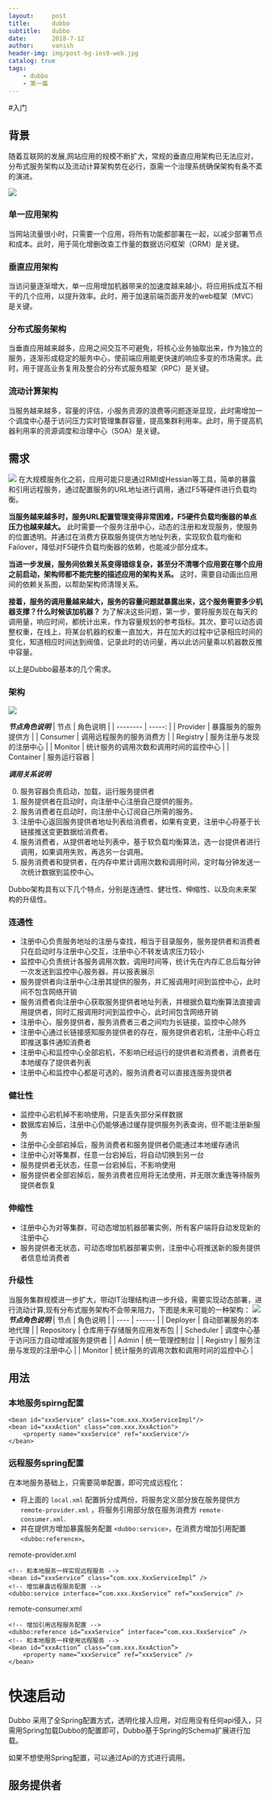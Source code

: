 ```yaml
---
layout:     post
title:      dubbo
subtitle:   dubbo
date:       2018-7-12
author:     vanish
header-img: img/post-bg-ios9-web.jpg
catalog: true
tags:
    - dubbo
    - 第一篇
---
```

#入门
## 背景
随着互联网的发展,网站应用的规模不断扩大，常规的垂直应用架构已无法应对，分布式服务架构以及流动计算架构势在必行，亟需一个治理系统确保架构有条不紊的演进。

![](/img/dubbo-architecture-roadmap.jpg)

### 单一应用架构
当网站流量很小时，只需要一个应用，将所有功能都部署在一起，以减少部署节点和成本。此时，用于简化增删改查工作量的数据访问框架（ORM）是关键。

### 垂直应用架构
当访问量逐渐增大，单一应用增加机器带来的加速度越来越小，将应用拆成互不相干的几个应用，以提升效率。此时，用于加速前端页面开发的web框架（MVC）是关键。

### 分布式服务架构
当垂直应用越来越多，应用之间交互不可避免，将核心业务抽取出来，作为独立的服务，逐渐形成稳定的服务中心，使前端应用能更快速的响应多变的市场需求。此时，用于提高业务复用及整合的分布式服务框架（RPC）是关键。

### 流动计算架构
当服务越来越多，容量的评估，小服务资源的浪费等问题逐渐显现，此时需增加一个调度中心基于访问压力实时管理集群容量，提高集群利用率。此时，用于提高机器利用率的资源调度和治理中心（SOA）是关键。

## 需求
![](/img/dubbo-service-governance.jpg)
在大规模服务化之前，应用可能只是通过RMI或Hessian等工具，简单的暴露和引用远程服务，通过配置服务的URL地址进行调用，通过F5等硬件进行负载均衡。

**当服务越来越多时，服务URL配置管理变得非常困难，F5硬件负载均衡器的单点压力也越来越大。** 此时需要一个服务注册中心，动态的注册和发现服务，使服务的位置透明。并通过在消费方获取服务提供方地址列表，实现软负载均衡和Failover，降低对F5硬件负载均衡器的依赖，也能减少部分成本。

**当进一步发展，服务间依赖关系变得错综复杂，甚至分不清哪个应用要在哪个应用之前启动，架构师都不能完整的描述应用的架构关系。** 这时，需要自动画出应用间的依赖关系图，以帮助架构师清理关系。

**接着，服务的调用量越来越大，服务的容量问题就暴露出来，这个服务需要多少机器支撑？什么时候该加机器？** 为了解决这些问题，第一步，要将服务现在每天的调用量，响应时间，都统计出来，作为容量规划的参考指标。其次，要可以动态调整权重，在线上，将某台机器的权重一直加大，并在加大的过程中记录相应时间的变化，知道相应时间达到阀值，记录此时的访问量，再以此访问量乘以机器数反推中容量。

以上是Dubbo最基本的几个需求。

### 架构

![](/img/dubbo-architecture.jpg)

***节点角色说明***
| 节点        | 角色说明    |
| --------   | -----:   |
| Provider | 暴露服务的服务提供方 |
| Consumer | 调用远程服务的服务消费方 |
| Registry | 服务注册与发现的注册中心 |
| Monitor | 统计服务的调用次数和调用时间的监控中心 |
| Container | 服务运行容器 |

***调用关系说明***

0. 服务容器负责启动，加载，运行服务提供者
1. 服务提供者在启动时，向注册中心注册自己提供的服务。
2. 服务消费者在启动时，向注册中心订阅自己所需的服务。
3. 注册中心返回服务提供者地址列表给消费者，如果有变更，注册中心将基于长链接推送变更数据给消费者。
4. 服务消费者，从提供者地址列表中，基于软负载均衡算法，选一台提供者进行调用，如果调用失败，再选另一台调用。
5. 服务消费者和提供者，在内存中累计调用次数和调用时间，定时每分钟发送一次统计数据到监控中心。

Dubbo架构具有以下几个特点，分别是连通性、健壮性、伸缩性、以及向未来架构的升级性。

### 连通性
* 注册中心负责服务地址的注册与查找，相当于目录服务，服务提供者和消费者只在启动时与注册中心交互，注册中心不转发请求压力较小
* 监控中心负责统计各服务调用次数，调用时间等，统计先在内存汇总后每分钟一次发送到监控中心服务器，并以报表展示
* 服务提供者向注册中心注册其提供的服务，并汇报调用时间到监控中心，此时间不包含网络开销
* 服务消费者向注册中心获取服务提供者地址列表，并根据负载均衡算法直接调用提供者，同时汇报调用时间到监控中心，此时间包含网络开销
* 注册中心，服务提供者，服务消费者三者之间均为长链接，监控中心除外
* 注册中心通过长链接感知服务提供者的存在，服务提供者宕机，注册中心将立即推送事件通知消费者
* 注册中心和监控中心全部宕机，不影响已经运行的提供者和消费者，消费者在本地缓存了提供者列表
* 注册中心和监控中心都是可选的，服务消费者可以直接连服务提供者

### 健壮性
* 监控中心宕机掉不影响使用，只是丢失部分采样数据
* 数据库宕掉后，注册中心仍能够通过缓存提供服务列表查询，但不能注册新服务
* 注册中心全部宕掉后，服务消费者和服务提供者仍能通过本地缓存通讯
* 注册中心对等集群，任意一台宕掉后，将自动切换到另一台
* 服务提供者无状态，任意一台宕掉后，不影响使用
* 服务提供者全部宕掉后，服务消费者应用将无法使用，并无限次重连等待服务提供者恢复

### 伸缩性
* 注册中心为对等集群，可动态增加机器部署实例，所有客户端将自动发现新的注册中心
* 服务提供者无状态，可动态增加机器部署实例，注册中心将推送新的服务提供者信息给消费者

### 升级性
当服务集群规模进一步扩大，带动IT治理结构进一步升级，需要实现动态部署，进行流动计算,现有分布式服务架构不会带来阻力，下图是未来可能的一种架构：
![](/img/dubbo-architecture-future.jpg)
***节点角色说明***
| 节点 | 角色说明 |
| ---- | ------ |
| Deployer | 自动部署服务的本地代理 |
| Repository | 仓库用于存储服务应用发布包 |
| Scheduler | 调度中心基于访问压力自动增减服务提供者 |
| Admin | 统一管理控制台 |
| Registry | 服务注册与发现的注册中心 |
| Monitor | 统计服务的调用次数和调用时间的监控中心 |

## 用法
### 本地服务spirng配置
```
<bean id="xxxService" class="com.xxx.XxxServiceImpl"/>
<bean id="xxxAction" class="com.xxx.XxxAction">
    <property name="xxxService" ref="xxxService"/>
</bean>

```
### 远程服务spring配置
在本地服务基础上，只需要简单配置，即可完成远程化：
* 将上面的 `local.xml` 配置拆分成两份，将服务定义部分放在服务提供方 `remote-provider.xml` ，将服务引用部分放在服务消费方 `remote-consumer.xml`.
* 并在提供方增加暴露服务配置 `<dubbo:service>`，在消费方增加引用配置 `<dubbo:reference>`。

remote-provider.xml
```
<!-- 和本地服务一样实现远程服务 -->
<bean id=“xxxService” class=“com.xxx.XxxServiceImpl” /> 
<!-- 增加暴露远程服务配置 -->
<dubbo:service interface=“com.xxx.XxxService” ref=“xxxService” /> 
```
remote-consumer.xml

```
<!-- 增加引用远程服务配置 -->
<dubbo:reference id=“xxxService” interface=“com.xxx.XxxService” />
<!-- 和本地服务一样使用远程服务 -->
<bean id=“xxxAction” class=“com.xxx.XxxAction”> 
    <property name=“xxxService” ref=“xxxService” />
</bean>
```
# 快速启动
Dubbo 采用了全Spring配置方式，透明化接入应用，对应用没有任何api侵入，只需用Spring加载Dubbo的配置即可，Dubbo基于Spring的Schema扩展进行加载。

如果不想使用Spring配置，可以通过Api的方式进行调用。
## 服务提供者